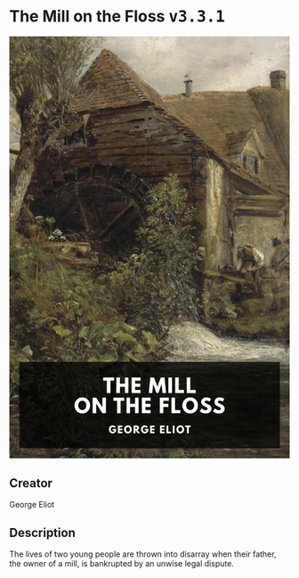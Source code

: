 
# The Mill on the Floss <kbd>v3.3.1</kbd>

<center>
  <img src="./cover-1024.jpg"/>
</center>

## Creator
George Eliot

## Description
The lives of two young people are thrown into disarray when their father, the owner of a mill, is bankrupted by an unwise legal dispute.

